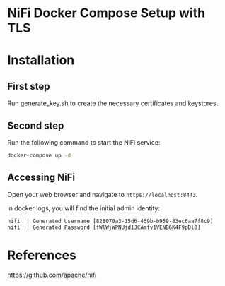 # NiFi Docker Compose Setup with TLS

# Installation

## First step
Run generate_key.sh to create the necessary certificates and keystores.

## Second step

Run the following command to start the NiFi service:

```bash
docker-compose up -d
```

## Accessing NiFi

Open your web browser and navigate to `https://localhost:8443`.

in docker logs, you will find the initial admin identity:

```
nifi  | Generated Username [828070a3-15d6-469b-b959-83ec6aa7f8c9]
nifi  | Generated Password [fWlWjWPNUjd1JCAmfv1VENB6K4F9pDl0]
```

# References

https://github.com/apache/nifi